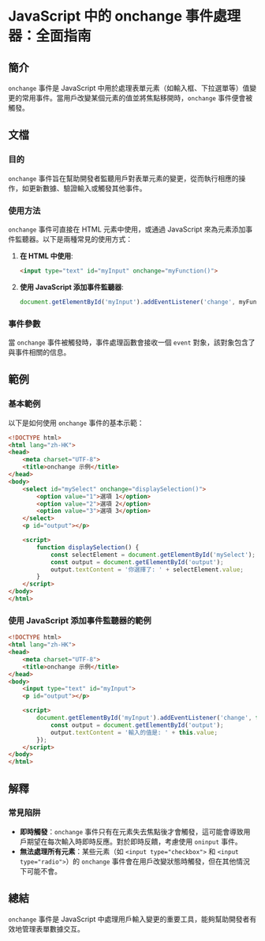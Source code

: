 <!--
Meta Description: # JavaScript 中的 onchange 事件處理器：全面指南 ## 簡介 `onchange` 事件是 JavaScript 中用於處理表單元素（如輸入框、下拉選單等）值變更的常用事件。當用戶改變某個元素的值並將焦點移開時，`onchange` 事件便會被觸發。 ## 文檔 ### 目的 ...
Meta Keywords: onchange, html, output, javascript, option
-->

# JavaScript 中的 onchange 事件處理器：全面指南

## 簡介
`onchange` 事件是 JavaScript 中用於處理表單元素（如輸入框、下拉選單等）值變更的常用事件。當用戶改變某個元素的值並將焦點移開時，`onchange` 事件便會被觸發。

## 文檔
### 目的
`onchange` 事件旨在幫助開發者監聽用戶對表單元素的變更，從而執行相應的操作，如更新數據、驗證輸入或觸發其他事件。

### 使用方法
`onchange` 事件可直接在 HTML 元素中使用，或通過 JavaScript 來為元素添加事件監聽器。以下是兩種常見的使用方式：

1. **在 HTML 中使用**:
   ```html
   <input type="text" id="myInput" onchange="myFunction()">
   ```

2. **使用 JavaScript 添加事件監聽器**:
   ```javascript
   document.getElementById('myInput').addEventListener('change', myFunction);
   ```

### 事件參數
當 `onchange` 事件被觸發時，事件處理函數會接收一個 `event` 對象，該對象包含了與事件相關的信息。

## 範例
### 基本範例
以下是如何使用 `onchange` 事件的基本示範：

```html
<!DOCTYPE html>
<html lang="zh-HK">
<head>
    <meta charset="UTF-8">
    <title>onchange 示例</title>
</head>
<body>
    <select id="mySelect" onchange="displaySelection()">
        <option value="1">選項 1</option>
        <option value="2">選項 2</option>
        <option value="3">選項 3</option>
    </select>
    <p id="output"></p>

    <script>
        function displaySelection() {
            const selectElement = document.getElementById('mySelect');
            const output = document.getElementById('output');
            output.textContent = '你選擇了: ' + selectElement.value;
        }
    </script>
</body>
</html>
```

### 使用 JavaScript 添加事件監聽器的範例
```html
<!DOCTYPE html>
<html lang="zh-HK">
<head>
    <meta charset="UTF-8">
    <title>onchange 示例</title>
</head>
<body>
    <input type="text" id="myInput">
    <p id="output"></p>

    <script>
        document.getElementById('myInput').addEventListener('change', function() {
            const output = document.getElementById('output');
            output.textContent = '輸入的值是: ' + this.value;
        });
    </script>
</body>
</html>
```

## 解釋
### 常見陷阱
- **即時觸發**：`onchange` 事件只有在元素失去焦點後才會觸發，這可能會導致用戶期望在每次輸入時即時反應。對於即時反饋，考慮使用 `oninput` 事件。
- **無法處理所有元素**：某些元素（如 `<input type="checkbox">` 和 `<input type="radio">`）的 `onchange` 事件會在用戶改變狀態時觸發，但在其他情況下可能不會。

## 總結
`onchange` 事件是 JavaScript 中處理用戶輸入變更的重要工具，能夠幫助開發者有效地管理表單數據交互。